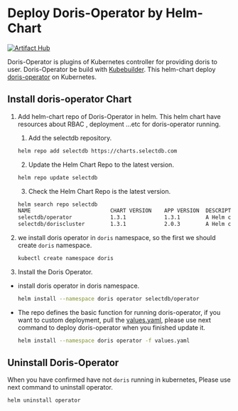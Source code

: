 # Deploy Doris-Operator by Helm-Chart

[![Artifact Hub](https://img.shields.io/endpoint?url=https://artifacthub.io/badge/repository/doris)](https://artifacthub.io/packages/search?repo=doris)

Doris-Operator is plugins of Kubernetes controller for providing doris to user. Doris-Operator be build with [Kubebuilder](https://github.com/kubernetes-sigs/kubebuilder). This helm-chart deploy [doris-operator](https://github.com/selectdb/doris-operator) on Kubernetes.
## Install doris-operator Chart

1. Add helm-chart repo of Doris-Operator in helm. This helm chart have resources about RBAC , deployment ...etc for doris-operator running.
    1. Add the selectdb repository.  
    ```Bash
    helm repo add selectdb https://charts.selectdb.com
    ```
       
   2. Update the Helm Chart Repo to the latest version.  
   ```Bash
   helm repo update selectdb
   ```

   3. Check the Helm Chart Repo is the latest version.  
   ```Bash
   helm search repo selectdb
   NAME                         CHART VERSION    APP VERSION  DESCRIPTION
   selectdb/operator            1.3.1            1.3.1        A Helm chart for Apache Doris Kubernetes Operator
   selectdb/doriscluster        1.3.1            2.0.3        A Helm chart for Apache Doris cluster
   ```
2. we install doris operator in `doris` namespace, so the first we should create `doris` namespace.
   ```Bash
   kubectl create namespace doris
   ```
3. Install the Doris Operator. 
- install doris operator in doris namespace.
   ```Bash
   helm install --namespace doris operator selectdb/operator
   ```
- The repo defines the basic function for running doris-operator, if you want to custom deployment, pull the [values.yaml](https://github.com/selectdb/doris-operator/blob/master/helm-charts/doris-operator/values.yaml), please use next command to deploy doris-operator when you finished update it.
   ```Bash
   helm install --namespace doris operator -f values.yaml
   ```

## Uninstall Doris-Operator
When you have confirmed have not `doris` running in kubernetes, Please use next command to uninstall operator.
```Bash
helm uninstall operator
```
